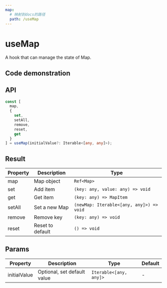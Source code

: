 ```yaml
---
map:
  # 映射到docs的路径
  path: /useMap
---
```


# useMap

A hook that can manage the state of Map.

## Code demonstration

<demo src="./demo/demo.vue"
  language="vue"
  title="Basic usage"
  desc=""> </demo>

## API

```typescript
const [
  map,
  {
    set,
    setAll,
    remove,
    reset,
    get
  }
] = useMap(initialValue?: Iterable<[any, any]>);
```

## Result

| Property | Description      | Type                                     |
| -------- | ---------------- | ---------------------------------------- |
| map      | Map object       | `Ref<Map>`                               |
| set      | Add item         | `(key: any, value: any) => void`         |
| get      | Get item         | `(key: any) => MapItem`                  |
| setAll   | Set a new Map    | `(newMap: Iterable<[any, any]>) => void` |
| remove   | Remove key       | `(key: any) => void`                     |
| reset    | Reset to default | `() => void`                             |

## Params

| Property     | Description                 | Type                   | Default |
| ------------ | --------------------------- | ---------------------- | ------- |
| initialValue | Optional, set default value | `Iterable<[any, any]>` | -       |
